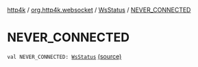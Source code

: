 [http4k](../../index.md) / [org.http4k.websocket](../index.md) / [WsStatus](index.md) / [NEVER_CONNECTED](./-n-e-v-e-r_-c-o-n-n-e-c-t-e-d.md)

# NEVER_CONNECTED

`val NEVER_CONNECTED: `[`WsStatus`](index.md) [(source)](https://github.com/http4k/http4k/blob/master/http4k-core/src/main/kotlin/org/http4k/websocket/WsStatus.kt#L17)
